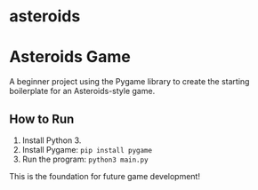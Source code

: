 # asteroids
# Asteroids Game

A beginner project using the Pygame library to create the starting boilerplate for an Asteroids-style game.

## How to Run

1. Install Python 3.
2. Install Pygame: `pip install pygame`
3. Run the program: `python3 main.py`

This is the foundation for future game development!
